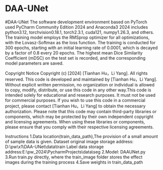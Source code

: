 # DAA-UNet
#DAA-UNet
The software development environment based on PyTorch used PyCharm Community Edition 2024 and Anaconda3 2024 includes 
    python3.12, 
    torchvision0.18.1,
    torch2.3.1, 
    cuda121, 
    numpy1.26.3, and others.
 The training model employs the RMSprop optimizer for all optimizations, with the Lovasz-Softmax as the loss function.
 The training is conducted for 300 epochs, starting with an initial learning rate of 0.0001, which is decayed by a factor of 0.8 every 20 epochs.
 The highest mean Dice Similarity Coefficient (mDSC) on the test set is recorded, and the corresponding model parameters are saved.


Copyright Notice
Copyright (c) [2024] [Tianhan Hu，Li Yang]. All rights reserved.
   This code is developed and maintained by [Tianhan Hu，Li Yang]. Without explicit written permission, no organization or individual is allowed to copy, modify, distribute,
 or use this code in any other way.This code is intended solely for educational and research purposes. It must not be used for commercial purposes. 
If you wish to use this code in a commercial project, please contact [Tianhan Hu，Li Yang] to obtain the necessary authorization.
Please note that this code may contain third-party libraries or components, which may be protected by their own independent copyright and licensing agreements. 
When using these libraries or components, please ensure that you comply with their respective licensing agreements.



Instructions
    1.Data location(train_data_path),The provision of a small amount of sample data is given.
        Dataset original image storage address: D:\pw\x1\DAA-UNet\data\train
        Label data storage address:E:\pw_2024\PycharmProjects\data\seg
    2.Model:  DAAUNet.py
    3.Run train.py directly, where the train_image folder stores the effect images during the training process
    4.Save weights in train_data_path
